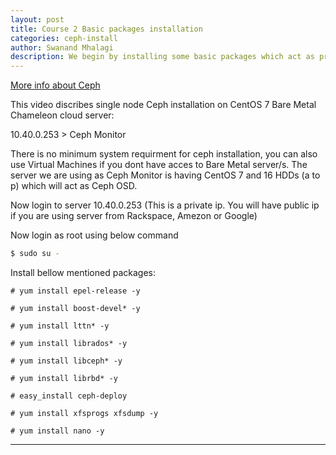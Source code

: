 ```yaml
---
layout: post
title: Course 2 Basic packages installation  
categories: ceph-install
author: Swanand Mhalagi
description: We begin by installing some basic packages which act as prerequisites for Ceph installation.
---
```


[More info about Ceph](http://docs.ceph.com/docs/master/start/quick-ceph-deploy/)





This video discribes single node Ceph installation on CentOS 7 Bare Metal Chameleon cloud server:

10.40.0.253 > Ceph Monitor  

There is no minimum system requirment for ceph installation, you can also use Virtual Machines if you dont have acces to Bare Metal server/s. The server we are using as Ceph Monitor is having CentOS 7 and 16 HDDs (a to p) which will act as Ceph OSD. 

Now login to server 10.40.0.253 (This is a private ip. You will have public ip if you are using server from Rackspace, Amezon or Google) 
  
Now login as root using below command 

```sh
$ sudo su -
```
  
Install bellow mentioned packages:

```sh$
# yum install epel-release -y
```
```sh$
# yum install boost-devel* -y
```
```sh$
# yum install lttn* -y
```
```sh$
# yum install librados* -y 
```
```sh$
# yum install libceph* -y
```
```sh$
# yum install librbd* -y
```
```sh$
# easy_install ceph-deploy
```
```sh$
# yum install xfsprogs xfsdump -y
```
```sh$
# yum install nano -y
```


* * *
